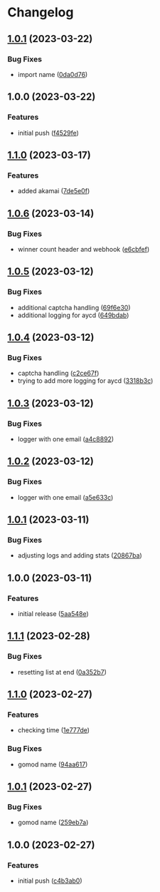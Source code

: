 # Changelog

## [1.0.1](https://github.com/JordanSinko/sinkgo-culvers/compare/v1.0.0...v1.0.1) (2023-03-22)


### Bug Fixes

* import name ([0da0d76](https://github.com/JordanSinko/sinkgo-culvers/commit/0da0d761f1350a7e741360189475ed134f9ab203))

## 1.0.0 (2023-03-22)


### Features

* initial push ([f4529fe](https://github.com/JordanSinko/sinkgo-culvers/commit/f4529fefbf8c9a78b1d6ba900956bff80996aec4))

## [1.1.0](https://github.com/JordanSinko/sinkgo-mario/compare/v1.0.6...v1.1.0) (2023-03-17)


### Features

* added akamai ([7de5e0f](https://github.com/JordanSinko/sinkgo-mario/commit/7de5e0fc48a490bc38c0c29aceee3bab7dbb7808))

## [1.0.6](https://github.com/JordanSinko/sinkgo-mario/compare/v1.0.5...v1.0.6) (2023-03-14)


### Bug Fixes

* winner count header and webhook ([e6cbfef](https://github.com/JordanSinko/sinkgo-mario/commit/e6cbfef8c3fb0d3c7dd17d0cdfee5d74009127a4))

## [1.0.5](https://github.com/JordanSinko/sinkgo-mario/compare/v1.0.4...v1.0.5) (2023-03-12)


### Bug Fixes

* additional captcha handling ([69f6e30](https://github.com/JordanSinko/sinkgo-mario/commit/69f6e30a9acf3808b1c3d08c227047fbbace3457))
* additional logging for aycd ([649bdab](https://github.com/JordanSinko/sinkgo-mario/commit/649bdab7318255675cef6d6916eb7e1ff16670a8))

## [1.0.4](https://github.com/JordanSinko/sinkgo-mario/compare/v1.0.3...v1.0.4) (2023-03-12)


### Bug Fixes

* captcha handling ([c2ce67f](https://github.com/JordanSinko/sinkgo-mario/commit/c2ce67f4dc2b657fd07a62583d97383eff02b384))
* trying to add more logging for aycd ([3318b3c](https://github.com/JordanSinko/sinkgo-mario/commit/3318b3c167068ac7c78583dfd533f7b13c1044bc))

## [1.0.3](https://github.com/JordanSinko/sinkgo-mario/compare/v1.0.2...v1.0.3) (2023-03-12)


### Bug Fixes

* logger with one email ([a4c8892](https://github.com/JordanSinko/sinkgo-mario/commit/a4c889254e9c4aecdedc2bf6f8a643952357e6e5))

## [1.0.2](https://github.com/JordanSinko/sinkgo-mario/compare/v1.0.1...v1.0.2) (2023-03-12)


### Bug Fixes

* logger with one email ([a5e633c](https://github.com/JordanSinko/sinkgo-mario/commit/a5e633cf4d829601ebf7704cefa937412b147088))

## [1.0.1](https://github.com/JordanSinko/sinkgo-mario/compare/v1.0.0...v1.0.1) (2023-03-11)


### Bug Fixes

* adjusting logs and adding stats ([20867ba](https://github.com/JordanSinko/sinkgo-mario/commit/20867ba392bb8cd4e161a65256e9d500eaaafae0))

## 1.0.0 (2023-03-11)


### Features

* initial release ([5aa548e](https://github.com/JordanSinko/sinkgo-mario/commit/5aa548ec7508058542d9552c04372a03e82cc956))

## [1.1.1](https://github.com/JordanSinko/sinkgo-ubereats/compare/v1.1.0...v1.1.1) (2023-02-28)


### Bug Fixes

* resetting list at end ([0a352b7](https://github.com/JordanSinko/sinkgo-ubereats/commit/0a352b7f603a644a01726d5733dfe85b8b3a934c))

## [1.1.0](https://github.com/JordanSinko/sinkgo-ubereats/compare/v1.0.1...v1.1.0) (2023-02-27)


### Features

* checking time ([1e777de](https://github.com/JordanSinko/sinkgo-ubereats/commit/1e777de5b489a1f13d09467fd28a7e9aa091d180))


### Bug Fixes

* gomod name ([94aa617](https://github.com/JordanSinko/sinkgo-ubereats/commit/94aa617bd709db590c0c59ef1004b102e5d8c497))

## [1.0.1](https://github.com/JordanSinko/sinkgo-ubereats/compare/v1.0.0...v1.0.1) (2023-02-27)


### Bug Fixes

* gomod name ([259eb7a](https://github.com/JordanSinko/sinkgo-ubereats/commit/259eb7ac3272f9eb65981958a0afce55cfe38572))

## 1.0.0 (2023-02-27)


### Features

* initial push ([c4b3ab0](https://github.com/JordanSinko/sinkgo-ubereats/commit/c4b3ab0edf919af4accd11811836a1288dfc3b28))
